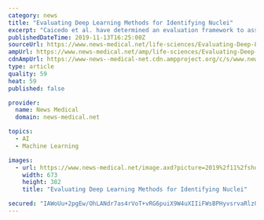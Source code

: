 ```yaml
---
category: news
title: "Evaluating Deep Learning Methods for Identifying Nuclei"
excerpt: "Caicedo et al. have determined an evaluation framework to assess the improvements in fluorescent images of nucleus segmentation achieved by machine learning versus classical approaches. The team revealed that of the two deep learning modes interrogated ..."
publishedDateTime: 2019-11-13T16:25:00Z
sourceUrl: https://www.news-medical.net/life-sciences/Evaluating-Deep-Learning-Methods-for-Identifying-Nuclei.aspx
ampUrl: https://www.news-medical.net/amp/life-sciences/Evaluating-Deep-Learning-Methods-for-Identifying-Nuclei.aspx
cdnAmpUrl: https://www-news--medical-net.cdn.ampproject.org/c/s/www.news-medical.net/amp/life-sciences/Evaluating-Deep-Learning-Methods-for-Identifying-Nuclei.aspx
type: article
quality: 59
heat: 59
published: false

provider:
  name: News Medical
  domain: news-medical.net

topics:
  - AI
  - Machine Learning

images:
  - url: https://www.news-medical.net/image.axd?picture=2019%2f11%2fshutterstock_1096541144.jpg
    width: 673
    height: 382
    title: "Evaluating Deep Learning Methods for Identifying Nuclei"

secured: "IAWoUu+2pgEw/OhLANdr7as4rVoT+vRG6puiX9W4uXIIiFWsBPHyvsrvaRlz0ziVCB4CTbe6/d+WvRPsjJNm51cn3CUdvo1cVDtNFnh9LSrcbirvdWJfGA86rbeJCEXh0n8R6h63g7O9A/ly1uCd/JLENNtTTXIp98oEdXSySzBBs0m+jYRC6R1SazE1QyCNRJ8TUbrAuoVNOkb4HBXJ9I7wqs9B3WOjH0Fn/POsrKmYmFiL8vDS/UjKDFZ/n2Povff0u/fA/ufPav2mvPfPFw==;hfSXl5VJrd9HEiRpJ9RLLg=="
---
```


